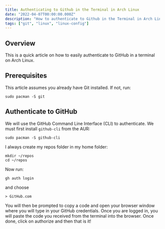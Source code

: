 ```yaml
---
title: Authenticating to Github in the Terminal in Arch Linux
date: "2022-04-07T00:00:00.000Z"
description: "How to authenticate to Github in the Terminal in Arch Linux so you can make changes to your private repos!"
tags: ["git", "linux", "linux-config"]
---
```


## Overview

This is a quick article on how to easily authenticate  to GitHub in a terminal on Arch Linux.

## Prerequisites

This article assumes you already have Git installed. If not, run:

```
sudo pacman -S git
```

## Authenticate to GitHub

We will use the GitHub Command Line Interface (CLI) to authenticate. We must first install `github-cli` from the AUR:

```
sudo pacman -S github-cli
```

I always create my repos folder in my home folder:

```
mkdir ~/repos
cd ~/repos
```

Now run:

```
gh auth login
```

and choose

```
> GitHub.com
```

You will then be prompted to copy a code and open your browser window where you will type in your GitHub credentials. Once you are logged in, you will paste the code you received from the terminal into the browser. Once done, click on authorize and then that is it!

